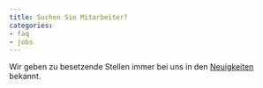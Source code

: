 ```yaml
---
title: Suchen Sie Mitarbeiter?
categories:
- faq
- jobs
---
```

Wir geben zu besetzende Stellen immer bei uns in den [Neuigkeiten](/news.html) bekannt.
